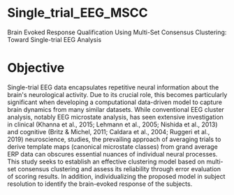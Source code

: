 # Single_trial_EEG_MSCC
Brain Evoked Response Qualification Using Multi-Set Consensus Clustering: Toward Single-trial EEG Analysis
# Objective
Single-trial EEG data encapsulates repetitive neural information about the brain's neurological activity. Due to its crucial role, this becomes particularly significant when developing a computational data-driven model to capture brain dynamics from many similar datasets. While conventional EEG cluster analysis, notably EEG microstate analysis, has seen extensive investigation in clinical (Khanna et al., 2015; Lehmann et al., 2005; Nishida et al., 2013) and cognitive (Britz & Michel, 2011; Caldara et al., 2004; Ruggeri et al., 2019) neuroscience, studies, the prevailing approach of averaging trials to derive template maps (canonical microstate classes) from grand average ERP data can obscures essential nuances of individual neural processes. This study seeks to establish an effective clustering model based on multi-set consensus clustering and assess its reliability through error evaluation of scoring results. In addition, individualizing the proposed model in subject resolution to identify the brain-evoked response of the subjects.
